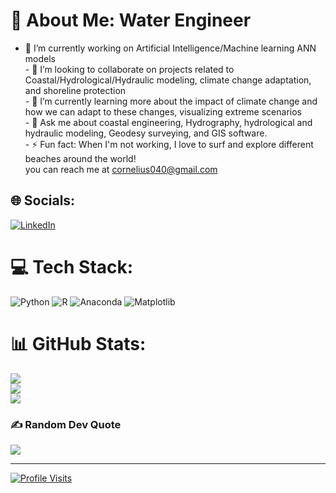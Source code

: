 # 💫 About Me: Water Engineer
- 📝 I’m currently working on Artificial Intelligence/Machine learning ANN models <br>- 🧩 I’m looking to collaborate on projects related to Coastal/Hydrological/Hydraulic modeling, climate change adaptation, and shoreline protection<br>- 🌱 I’m currently learning more about the impact of climate change and how we can adapt to these changes, visualizing extreme scenarios <br>- 💬 Ask me about coastal engineering, Hydrography, hydrological and hydraulic modeling, Geodesy surveying, and  GIS software.<br>- ⚡ Fun fact: When I'm not working, I love to surf and explore different beaches around the world!<br>you can reach me at cornelius040@gmail.com


## 🌐 Socials:
[![LinkedIn](https://img.shields.io/badge/LinkedIn-%230077B5.svg?logo=linkedin&logoColor=white)](https://linkedin.com/in/https://www.linkedin.com/in/cornelius-ravikumar-129a67134) 

# 💻 Tech Stack:
![Python](https://img.shields.io/badge/python-3670A0?style=for-the-badge&logo=python&logoColor=ffdd54) ![R](https://img.shields.io/badge/r-%23276DC3.svg?style=for-the-badge&logo=r&logoColor=white) ![Anaconda](https://img.shields.io/badge/Anaconda-%2344A833.svg?style=for-the-badge&logo=anaconda&logoColor=white) ![Matplotlib](https://img.shields.io/badge/Matplotlib-%23ffffff.svg?style=for-the-badge&logo=Matplotlib&logoColor=black)
# 📊 GitHub Stats:
![](https://github-readme-stats.vercel.app/api?username=cornelius040&theme=graywhite&hide_border=false&include_all_commits=false&count_private=false)<br/>
![](https://github-readme-streak-stats.herokuapp.com/?user=cornelius040&theme=graywhite&hide_border=false)<br/>
![](https://github-readme-stats.vercel.app/api/top-langs/?username=cornelius040&theme=graywhite&hide_border=false&include_all_commits=false&count_private=false&layout=compact)

### ✍️ Random Dev Quote
![](https://quotes-github-readme.vercel.app/api?type=horizontal&theme=light)

---
[![Profile Visits](https://komarev.com/ghpvc/?username=cornelius040&color=blue&label=Profile+Views)](https://github.com/cornelius040)


<!-- Proudly created with GPRM ( https://gprm.itsvg.in ) -->
